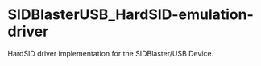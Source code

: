 # SIDBlasterUSB_HardSID-emulation-driver
HardSID driver implementation for the SIDBlaster/USB Device. 
